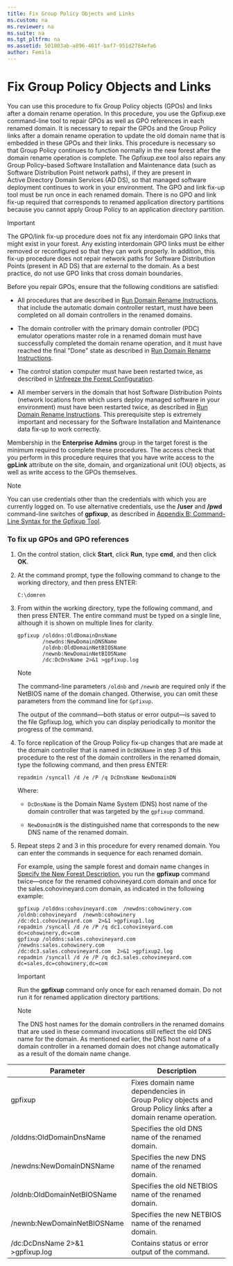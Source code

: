 ```yaml
---
title: Fix Group Policy Objects and Links
ms.custom: na
ms.reviewer: na
ms.suite: na
ms.tgt_pltfrm: na
ms.assetid: 501803ab-a896-461f-baf7-951d2784efa6
author: Femila
---
```

# Fix Group Policy Objects and Links
  You can use this procedure to fix Group Policy objects \(GPOs\) and links after a domain rename operation. In this procedure, you use the Gpfixup.exe command\-line tool to repair GPOs as well as GPO references in each renamed domain. It is necessary to repair the GPOs and the Group Policy links after a domain rename operation to update the old domain name that is embedded in these GPOs and their links. This procedure is necessary so that Group Policy continues to function normally in the new forest after the domain rename operation is complete. The Gpfixup.exe tool also repairs any Group Policy–based Software Installation and Maintenance data \(such as Software Distribution Point network paths\), if they are present in Active Directory Domain Services \(AD DS\), so that managed software deployment continues to work in your environment. The GPO and link fix\-up tool must be run once in each renamed domain. There is no GPO and link fix\-up required that corresponds to renamed application directory partitions because you cannot apply Group Policy to an application directory partition.  
  
> [!IMPORTANT]  
>  The GPO\/link fix\-up procedure does not fix any interdomain GPO links that might exist in your forest. Any existing interdomain GPO links must be either removed or reconfigured so that they can work properly. In addition, this fix\-up procedure does not repair network paths for Software Distribution Points \(present in AD DS\) that are external to the domain. As a best practice, do not use GPO links that cross domain boundaries.  
  
 Before you repair GPOs, ensure that the following conditions are satisfied:  
  
-   All procedures that are described in [Run Domain Rename Instructions](../Topic/Run-Domain-Rename-Instructions.md), that include the automatic domain controller restart, must have been completed on all domain controllers in the renamed domains.  
  
-   The domain controller with the primary domain controller \(PDC\) emulator operations master role in a renamed domain must have successfully completed the domain rename operation, and it must have reached the final "Done" state as described in [Run Domain Rename Instructions](../Topic/Run-Domain-Rename-Instructions.md).  
  
-   The control station computer must have been restarted twice, as described in [Unfreeze the Forest Configuration](../Topic/Unfreeze-the-Forest-Configuration.md).  
  
-   All member servers in the domain that host Software Distribution Points \(network locations from which users deploy managed software in your environment\) must have been restarted twice, as described in [Run Domain Rename Instructions](../Topic/Run-Domain-Rename-Instructions.md). This prerequisite step is extremely important and necessary for the Software Installation and Maintenance data fix\-up to work correctly.  
  
 Membership in the **Enterprise Admins** group in the target forest is the minimum required to complete these procedures. The access check that you perform in this procedure requires that you have write access to the **gpLink** attribute on the site, domain, and organizational unit \(OU\) objects, as well as write access to the GPOs themselves.  
  
> [!NOTE]  
>  You can use credentials other than the credentials with which you are currently logged on. To use alternative credentials, use the **\/user** and **\/pwd** command\-line switches of **gpfixup**, as described in [Appendix B: Command-Line Syntax for the Gpfixup Tool](../Topic/Appendix-B--Command-Line-Syntax-for-the-Gpfixup-Tool.md).  
  
### To fix up GPOs and GPO references  
  
1.  On the control station, click **Start**, click **Run**, type **cmd**, and then click **OK**.  
  
2.  At the command prompt, type the following command to change to the working directory, and then press ENTER:  
  
    ```  
    C:\domren  
    ```  
  
3.  From within the working directory, type the following command, and then press ENTER. The entire command must be typed on a single line, although it is shown on multiple lines for clarity.  
  
    ```  
    gpfixup /olddns:OldDomainDnsName   
            /newdns:NewDomainDNSName  
            /oldnb:OldDomainNetBIOSName  
            /newnb:NewDomainNetBIOSName  
            /dc:DcDnsName 2>&1 >gpfixup.log  
    ```  
  
    > [!NOTE]  
    >  The command\-line parameters `/oldnb` and `/newnb` are required only if the NetBIOS name of the domain changed. Otherwise, you can omit these parameters from the command line for `Gpfixup`.  
  
     The output of the command—both status or error output—is saved to the file Gpfixup.log, which you can display periodically to monitor the progress of the command.  
  
4.  To force replication of the Group Policy fix\-up changes that are made at the domain controller that is named in `DcDNSName` in step 3 of this procedure to the rest of the domain controllers in the renamed domain, type the following command, and then press ENTER:  
  
    ```  
    repadmin /syncall /d /e /P /q DcDnsName NewDomainDN   
    ```  
  
     Where:  
  
    -   `DcDnsName` is the Domain Name System \(DNS\) host name of the domain controller that was targeted by the `gpfixup` command.  
  
    -   `NewDomainDN` is the distinguished name that corresponds to the new DNS name of the renamed domain.  
  
5.  Repeat steps 2 and 3 in this procedure for every renamed domain. You can enter the commands in sequence for each renamed domain.  
  
     For example, using the sample forest and domain name changes in [Specify the New Forest Description](../Topic/Specify-the-New-Forest-Description.md), you run the **gpfixup** command twice—once for the renamed cohovineyard.com domain and once for the sales.cohovineyard.com domain, as indicated in the following example:  
  
    ```  
    gpfixup /olddns:cohovineyard.com  /newdns:cohowinery.com  
    /oldnb:cohovineyard  /newnb:cohowinery  
    /dc:dc1.cohovineyard.com  2>&1 >gpfixup1.log  
    repadmin /syncall /d /e /P /q dc1.cohovineyard.com dc=cohowinery,dc=com  
    gpfixup /olddns:sales.cohovineyard.com  /newdns:sales.cohowinery.com    
    /dc:dc3.sales.cohovineyard.com  2>&1 >gpfixup2.log  
    repadmin /syncall /d /e /P /q dc3.sales.cohovineyard.com  
    dc=sales,dc=cohowinery,dc=com  
    ```  
  
    > [!IMPORTANT]  
    >  Run the **gpfixup** command only once for each renamed domain. Do not run it for renamed application directory partitions.  
  
    > [!NOTE]  
    >  The DNS host names for the domain controllers in the renamed domains that are used in these command invocations still reflect the old DNS name for the domain. As mentioned earlier, the DNS host name of a domain controller in a renamed domain does not change automatically as a result of the domain name change.  
  
|Parameter|Description|  
|---------------|-----------------|  
|gpfixup|Fixes domain name dependencies in Group Policy objects and Group Policy links after a domain rename operation.|  
|\/olddns:OldDomainDnsName|Specifies the old DNS name of the renamed domain.|  
|\/newdns:NewDomainDNSName|Specifies the new DNS name of the renamed domain.|  
|\/oldnb:OldDomainNetBIOSName|Specifies the old NETBIOS name of the renamed domain.|  
|\/newnb:NewDomainNetBIOSName|Specifies the new NETBIOS name of the renamed domain.|  
|\/dc:DcDnsName 2\>&1 \>gpfixup.log|Contains status or error output of the command.|  
  
  